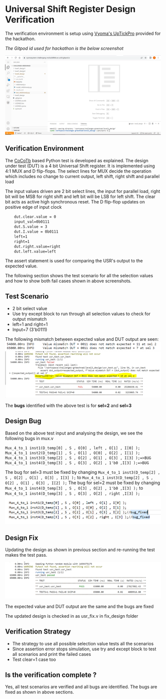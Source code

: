 # Universal Shift Register Design Verification

The verification environment is setup using [Vyoma's UpTickPro](https://vyomasystems.com) provided for the hackathon.

*The Gitpod id used for hackathon is the below screenshot*

![](https://github.com/vyomasystems-lab/challenges-greeshnad/blob/master/level2_design/bitmanip_ss/gitpod_ss.PNG)

## Verification Environment

The [CoCoTb](https://www.cocotb.org/) based Python test is developed as explained. The design under test (DUT) is a 4 bit Universal Shift register.
It is implemented using 4:1 MUX and D flip-flops. The select lines for MUX decide the operation which includes no change to current output, left shift, right shift and parallel load

The input values driven are 2 bit select lines, the input for parallel load, right bit will be MSB for right shift and left bit will be LSB for left shift. 
The clear bit acts as active high synchronous reset. The D flip-flop updates on positive edge of input clock 
```
    dut.clear.value = 0
    input_val=0b0111
    dut.S.value = 3
    dut.I.value = 0b0111
    left=1
    right=1
    dut.right.value=right
    dut.left.value=left
```
The assert statement is used for comparing the USR's output to the expected value.


The following section shows the test scenario for all the selection values and how to show both fail cases shown in above screenshots.
## Test Scenario 
- 2 bit select value
- Use try except block to run through all selection values to check for output mismatch
- left=1 and right=1
- Input=7 (3'b0111)

The following mismatch between expected value and DUT output are seen:
![](https://github.com/vyomasystems-lab/challenges-greeshnad/blob/master/level3_design/usr_ss/usr_fails.PNG)
![](https://github.com/vyomasystems-lab/challenges-greeshnad/blob/master/level3_design/usr_ss/usr_fail.PNG)

The **bugs** identified with the above test is for **sel=2** and **sel=3**

## Design Bug
Based on the above test input and analysing the design, we see the following bugs in mux.v

```
Mux_4_to_1 inst1(D_temp[0] , S , O[0] , left , O[1] , I[0] );
Mux_4_to_1 inst2(D_temp[1] , S , O[1] , O[0] , O[2] , I[1] );
Mux_4_to_1 inst3(D_temp[2] , S , O[2] , O[1] , O[3] , I[3] );=>BUG
Mux_4_to_1 inst4(D_temp[3] , S , O[3] , O[2] , 1'b0 ,I[3] );=>BUG
```
The bug for sel=3 must be fixed by changing ``Mux_4_to_1 inst3(D_temp[2] , S , O[2] , O[1] , O[3] , I[3] );`` to ``Mux_4_to_1 inst3(D_temp[2] , S , O[2] , O[1] , O[3] , I[2] );``
The bug for sel=2 must be fixed by changing ``Mux_4_to_1 inst4(D_temp[3] , S , O[3] , O[2] , 1'b0 ,I[3] );`` to ``Mux_4_to_1 inst4(D_temp[3] , S , O[3] , O[2] , right ,I[3] );`` 
![](https://github.com/vyomasystems-lab/challenges-greeshnad/blob/master/level3_design/usr_ss/usr_bug.PNG)

## Design Fix
Updating the design as shown in previous section and re-running the test makes the test pass.

![](https://github.com/vyomasystems-lab/challenges-greeshnad/blob/master/level3_design/usr_ss/usr_pass.PNG)

The expected value and DUT output are the same and the bugs are fixed

The updated design is checked in as usr_fix.v in fix_design folder

## Verification Strategy

- The strategy to use all possible selection value tests all the scenarios
- Since assertion error stops simulation, use try and except block to test all scenarios and print the failed cases
- Test clear=1 case too

## Is the verification complete ?
Yes, all test scenarios are verified and all bugs are identified. The bugs are fixed as shown in above sections.
